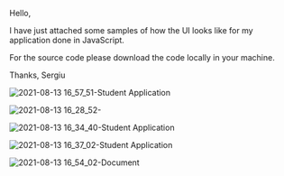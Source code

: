 Hello,

I have just attached some samples of how the UI looks like for my application done in JavaScript.

For the source code please download the code locally in your machine.

Thanks,
Sergiu


![2021-08-13 16_57_51-Student Application](https://user-images.githubusercontent.com/78276634/129373674-6cfaa3c6-df73-48c4-b1d2-b93a2011c9e2.png)

![2021-08-13 16_28_52-](https://user-images.githubusercontent.com/78276634/129373711-e6638cf1-4ccc-4582-a520-72bba6320471.png)

![2021-08-13 16_34_40-Student Application](https://user-images.githubusercontent.com/78276634/129373740-8b3747e4-942b-4cbb-a757-601d38d4be13.png)

![2021-08-13 16_37_02-Student Application](https://user-images.githubusercontent.com/78276634/129373752-867c6848-55fc-448d-9241-50c06ef2d2b8.png)

![2021-08-13 16_54_02-Document](https://user-images.githubusercontent.com/78276634/129373764-8920a46d-92c1-440a-851c-e3d0fc529070.png)

